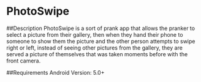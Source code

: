 # PhotoSwipe

##Description
PhotoSwipe is a sort of prank app that allows the pranker to select a picture from their gallery, then when they hand their phone to someone to show them the picture and the other person attempts to swipe right or left, instead of seeing other pictures from the gallery, they are served a picture of themselves that was taken moments before with the front camera.

##Requirements
Android Version: 5.0+
